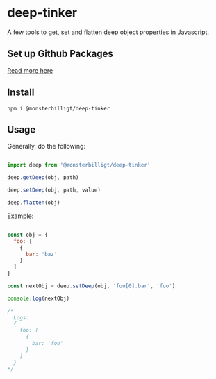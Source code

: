 # deep-tinker
A few tools to get, set and flatten deep object properties in Javascript.

## Set up Github Packages

[Read more here](https://github.com/Monsterbilligt/yup-full-validation#set-up-github-packages-if-you-havent-already)

## Install

`npm i @monsterbilligt/deep-tinker`

## Usage

Generally, do the following:

```js

import deep from '@monsterbilligt/deep-tinker'

deep.getDeep(obj, path)

deep.setDeep(obj, path, value)

deep.flatten(obj)

```

Example:

```js

const obj = {
  foo: [
    {
      bar: 'baz'
    }
  ]
}

const nextObj = deep.setDeep(obj, 'foo[0].bar', 'foo')

console.log(nextObj)

/*
  Logs:
  {
    foo: [
      {
        bar: 'foo'
      }
    ]
  }
*/

```
